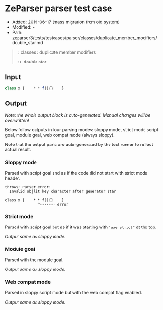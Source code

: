 # ZeParser parser test case

- Added: 2019-06-17 (mass migration from old system)
- Modified: -
- Path: zeparser3/tests/testcases/parser/classes/duplicate_member_modifiers/double_star.md

> :: classes : duplicate member modifiers
>
> ::> double star

## Input

`````js
class x {    * * f(){}    }
`````

## Output

_Note: the whole output block is auto-generated. Manual changes will be overwritten!_

Below follow outputs in four parsing modes: sloppy mode, strict mode script goal, module goal, web compat mode (always sloppy).

Note that the output parts are auto-generated by the test runner to reflect actual result.

### Sloppy mode

Parsed with script goal and as if the code did not start with strict mode header.

`````
throws: Parser error!
  Invalid objlit key character after generator star

class x {    * * f(){}    }
               ^------- error
`````

### Strict mode

Parsed with script goal but as if it was starting with `"use strict"` at the top.

_Output same as sloppy mode._

### Module goal

Parsed with the module goal.

_Output same as sloppy mode._

### Web compat mode

Parsed in sloppy script mode but with the web compat flag enabled.

_Output same as sloppy mode._
